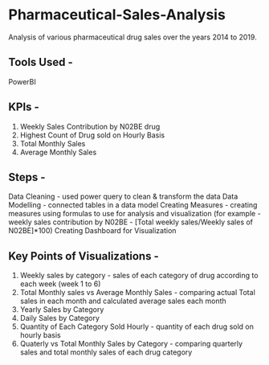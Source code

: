 # Pharmaceutical-Sales-Analysis
Analysis of various pharmaceutical drug sales over the years 2014 to 2019.

## Tools Used - 
PowerBI

## KPIs -
1. Weekly Sales Contribution by N02BE drug
2. Highest Count of Drug sold on Hourly Basis
3. Total Monthly Sales
4. Average Monthly Sales

## Steps - 
Data Cleaning - used power query to clean & transform the data
Data Modelling - connected tables in a data model
Creating Measures - creating measures using formulas to use for analysis and visualization (for example - weekly sales contribution by N02BE - [Total weekly sales/Weekly sales of N02BE]*100)
Creating Dashboard for Visualization

## Key Points of Visualizations -
1. Weekly sales by category - sales of each category of drug according to each week (week 1 to 6)
2. Total Monthly sales vs Average Monthly Sales - comparing actual Total sales in each month and calculated average sales each month
3. Yearly Sales by Category
4. Daily Sales by Category
5. Quantity of Each Category Sold Hourly - quantity of each drug sold on hourly basis
6. Quaterly vs Total Monthly Sales by Category - comparing quarterly sales and total monthly sales of each drug category

